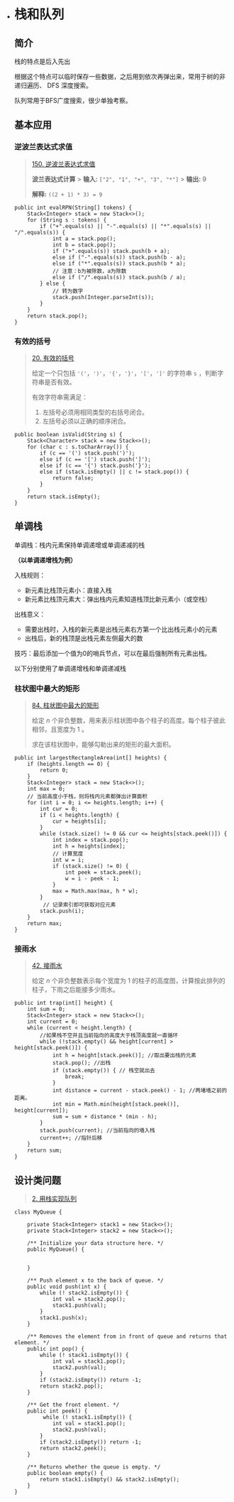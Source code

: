 - # 栈和队列

  ## 简介

  栈的特点是后入先出

  根据这个特点可以临时保存一些数据，之后用到依次再弹出来，常用于树的非递归遍历、 DFS 深度搜索。

  队列常用于BFS广度搜索，很少单独考察。

  ## 基本应用

  ### 逆波兰表达式求值

  > [150. 逆波兰表达式求值](https://leetcode-cn.com/problems/evaluate-reverse-polish-notation/)
  >
  > **波兰表达式计算** > **输入:** `["2", "1", "+", "3", "*"]` > **输出:** 9
  >
  > **解释:** `((2 + 1) * 3) = 9`

  ```
  public int evalRPN(String[] tokens) {
      Stack<Integer> stack = new Stack<>();
      for (String s : tokens) {
          if ("+".equals(s) || "-".equals(s) || "*".equals(s) || "/".equals(s)) {
              int a = stack.pop();
              int b = stack.pop();
              if ("+".equals(s)) stack.push(b + a);
              else if ("-".equals(s)) stack.push(b - a);
              else if ("*".equals(s)) stack.push(b * a);
              // 注意：b为被除数，a为除数
              else if ("/".equals(s)) stack.push(b / a);
          } else {
              // 转为数字
              stack.push(Integer.parseInt(s));
          }
      }
      return stack.pop();
  }
  ```

  ### 有效的括号

  > [20. 有效的括号](https://leetcode-cn.com/problems/valid-parentheses/)
  >
  > 给定一个只包括 `'('`，`')'`，`'{'`，`'}'`，`'['`，`']'` 的字符串 `s` ，判断字符串是否有效。
  >
  > 有效字符串需满足：
  >
  > 1. 左括号必须用相同类型的右括号闭合。
  > 2. 左括号必须以正确的顺序闭合。

  ```
  public boolean isValid(String s) {
      Stack<Character> stack = new Stack<>();
      for (char c : s.toCharArray()) {
          if (c == '(') stack.push(')');
          else if (c == '[') stack.push(']');
          else if (c == '{') stack.push('}');
          else if (stack.isEmpty() || c != stack.pop()) {
              return false;
          }
      }
      return stack.isEmpty();
  }
  ```

  ## 单调栈

  单调栈：栈内元素保持单调递增或单调递减的栈

  **（以单调递增栈为例）**

  入栈规则：

  - 新元素比栈顶元素小：直接入栈
  - 新元素比栈顶元素大：弹出栈内元素知道栈顶比新元素小（或空栈）

  出栈意义：

  - 需要出栈时，入栈的新元素是出栈元素右方第一个比出栈元素小的元素
  - 出栈后，新的栈顶是出栈元素左侧最大的数

  技巧：最后添加一个值为0的哨兵节点，可以在最后强制所有元素出栈。

  以下分别使用了单调递增栈和单调递减栈

  ### 柱状图中最大的矩形

  > [84. 柱状图中最大的矩形](https://leetcode-cn.com/problems/largest-rectangle-in-histogram/)
  >
  > 给定 *n* 个非负整数，用来表示柱状图中各个柱子的高度。每个柱子彼此相邻，且宽度为 1 。
  >
  > 求在该柱状图中，能够勾勒出来的矩形的最大面积。

  ```
  public int largestRectangleArea(int[] heights) {
      if (heights.length == 0) {
          return 0;
      }
      Stack<Integer> stack = new Stack<>();
      int max = 0;
      // 当前高度小于栈，则将栈内元素都弹出计算面积
      for (int i = 0; i <= heights.length; i++) {
          int cur = 0;
          if (i < heights.length) {
              cur = heights[i];
          }
          while (stack.size() != 0 && cur <= heights[stack.peek()]) {
              int index = stack.pop();
              int h = heights[index];
              // 计算宽度
              int w = i;
              if (stack.size() != 0) {
                  int peek = stack.peek();
                  w = i - peek - 1;
              }
              max = Math.max(max, h * w);
          }
           // 记录索引即可获取对应元素
          stack.push(i);
      }
      return max;
  }
  ```

  ### 接雨水

  > [42. 接雨水](https://leetcode-cn.com/problems/trapping-rain-water/)
  >
  > 给定 *n* 个非负整数表示每个宽度为 1 的柱子的高度图，计算按此排列的柱子，下雨之后能接多少雨水。

  ```
  public int trap(int[] height) {
      int sum = 0;
      Stack<Integer> stack = new Stack<>();
      int current = 0;
      while (current < height.length) {
          //如果栈不空并且当前指向的高度大于栈顶高度就一直循环
          while (!stack.empty() && height[current] > height[stack.peek()]) {
              int h = height[stack.peek()]; //取出要出栈的元素
              stack.pop(); //出栈
              if (stack.empty()) { // 栈空就出去
                  break;
              }
              int distance = current - stack.peek() - 1; //两堵墙之前的距离。
              int min = Math.min(height[stack.peek()], height[current]);
              sum = sum + distance * (min - h);
          }
          stack.push(current); //当前指向的墙入栈
          current++; //指针后移
      }
      return sum;
  }
  ```

  ## 设计类问题

  > [2. 用栈实现队列](https://leetcode-cn.com/problems/implement-queue-using-stacks/)

  ```
  class MyQueue {
  
      private Stack<Integer> stack1 = new Stack<>();
      private Stack<Integer> stack2 = new Stack<>();
  
      /** Initialize your data structure here. */
      public MyQueue() {
          
          
      }
      
      /** Push element x to the back of queue. */
      public void push(int x) {
          while (! stack2.isEmpty()) {
              int val = stack2.pop();
              stack1.push(val);
          }
          stack1.push(x);
      }
      
      /** Removes the element from in front of queue and returns that element. */
      public int pop() {
          while (! stack1.isEmpty()) {
              int val = stack1.pop();
              stack2.push(val);
          }
          if (stack2.isEmpty()) return -1;
          return stack2.pop();
      }
      
      /** Get the front element. */
      public int peek() {
           while (! stack1.isEmpty()) {
              int val = stack1.pop();
              stack2.push(val);
          }
          if (stack2.isEmpty()) return -1;
          return stack2.peek();
      }
      
      /** Returns whether the queue is empty. */
      public boolean empty() {
          return stack1.isEmpty() && stack2.isEmpty();
      }
  }
  ```
